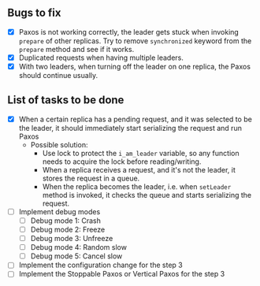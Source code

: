 ## **Bugs to fix**
- [X] Paxos is not working correctly, the leader gets stuck when invoking `prepare` of other replicas. Try to remove `synchronized` keyword 
  from the `prepare` method and see if it works.
- [X] Duplicated requests when having multiple leaders.
- [X] With two leaders, when turning off the leader on one replica, the Paxos should continue usually.

## **List of tasks to be done**
- [X] When a certain replica has a pending request, and it was selected to be the leader, it should
  immediately start serializing the request and run Paxos
    - Possible solution:
        - Use lock to protect the `i_am_leader` variable, so any function needs to acquire the lock before reading/writing.
        - When a replica receives a request, and it's not the leader, it stores the request in a queue.
        - When the replica becomes the leader, i.e. when `setLeader` method is invoked, it checks the queue and starts serializing the request.
- [ ] Implement debug modes
    - [ ] Debug mode 1: Crash
    - [ ] Debug mode 2: Freeze
    - [ ] Debug mode 3: Unfreeze
    - [ ] Debug mode 4: Random slow
    - [ ] Debug mode 5: Cancel slow
- [ ] Implement the configuration change for the step 3
- [ ] Implement the Stoppable Paxos or Vertical Paxos for the step 3